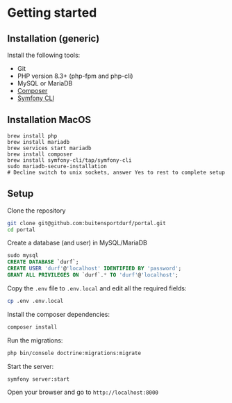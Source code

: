 # Getting started
## Installation (generic)
Install the following tools:
- Git
- PHP version 8.3+ (php-fpm and php-cli)
- MySQL or MariaDB
- [Composer](https://www.digitalocean.com/community/tutorials/how-to-install-and-use-composer-on-ubuntu-22-04)
- [Symfony CLI](https://symfony.com/download)

## Installation MacOS
```console fish
brew install php
brew install mariadb
brew services start mariadb
brew install composer
brew install symfony-cli/tap/symfony-cli
sudo mariadb-secure-installation
# Decline switch to unix sockets, answer Yes to rest to complete setup
```

## Setup
Clone the repository
```bash
git clone git@github.com:buitensportdurf/portal.git
cd portal
```

Create a database (and user) in MySQL/MariaDB
```sql
sudo mysql
CREATE DATABASE `durf`;
CREATE USER 'durf'@'localhost' IDENTIFIED BY 'password';
GRANT ALL PRIVILEGES ON `durf`.* TO 'durf'@'localhost';
```

Copy the `.env` file to `.env.local` and edit all the required fields:
```bash
cp .env .env.local
```

Install the composer dependencies:
```bash
composer install
```

Run the migrations:
```bash
php bin/console doctrine:migrations:migrate
```

Start the server:
```bash
symfony server:start
```

Open your browser and go to `http://localhost:8000`
